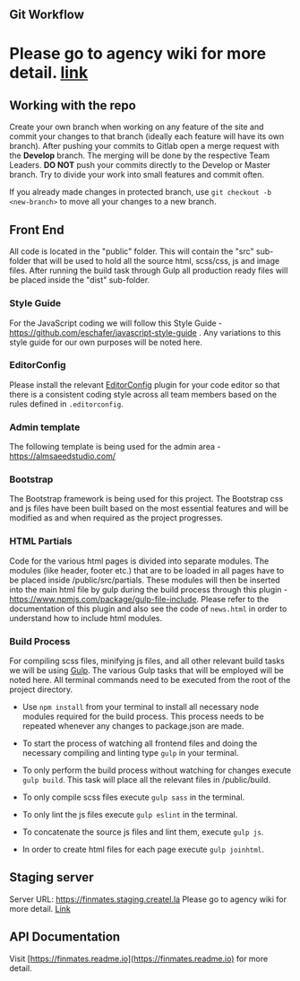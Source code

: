 ## Git Workflow
Please go to agency wiki for more detail. [link](https://gitlab.com/creatella/knowledge-base/wikis/how-to-use-git)
=======

## Working with the repo
Create your own branch when working on any feature of the site and commit your changes to that branch (ideally each feature will have its own branch). After pushing your commits to Gitlab open a merge request with the **Develop** branch. The merging will be done by the respective Team Leaders. **DO NOT** push your commits directly to the Develop or Master branch. Try to divide your work into small features and commit often.

If you already made changes in protected branch, use `git checkout -b <new-branch>` to move all your changes to a new branch.

## Front End
All code is located in the "public" folder. This will contain the "src" sub-folder that will be used to hold all the source html, scss/css, js and image files. After running the build task through Gulp all production ready files will be placed inside the "dist" sub-folder.

### Style Guide
For the JavaScript coding we will follow this Style Guide - https://github.com/eschafer/javascript-style-guide .
Any variations to this style guide for our own purposes will be noted here.

### EditorConfig
Please install the relevant [EditorConfig](http://editorconfig.org) plugin for your code editor so that there is a  consistent coding style across all team members based on the rules defined in `.editorconfig`.

### Admin template
The following template is being used for the admin area - https://almsaeedstudio.com/

### Bootstrap
The Bootstrap framework is being used for this project. The Bootstrap css and js files have been built based on the most essential features and will be modified as and when required as the project progresses.

### HTML Partials
Code for the various html pages is divided into separate modules. The modules (like header, footer etc.) that are to be loaded in all pages have to be placed inside /public/src/partials. These modules will then be inserted into the main html file by gulp during the build process through this plugin - https://www.npmjs.com/package/gulp-file-include. Please refer to the documentation of this plugin and also see the code of `news.html` in order to understand how to include html modules.

### Build Process
For compiling scss files, minifying js files, and all other relevant build tasks we will be using [Gulp](http://gulpjs.com/). The various Gulp tasks that will be employed will be noted here. All terminal commands need to be executed from the root of the project directory.

* Use `npm install` from your terminal to install all necessary node modules required for the build process. This process needs to be repeated whenever any changes to package.json are made.

* To start the process of watching all frontend files and doing the necessary compiling and linting type `gulp` in your terminal.

* To only perform the build process without watching for changes execute `gulp build`. This task will place all the relevant files in /public/build.

* To only compile scss files execute `gulp sass` in the terminal.

* To only lint the js files execute `gulp eslint` in the terminal.

* To concatenate the source js files and lint them, execute `gulp js`.

* In order to create html files for each page execute `gulp joinhtml`.


## Staging server
Server URL: https://finmates.staging.createl.la
Please go to agency wiki for more detail. [Link](https://gitlab.com/creatella/knowledge-base/wikis/how-to-use-staging-server)

## API Documentation
Visit [https://finmates.readme.io](https://finmates.readme.io) for more detail.
